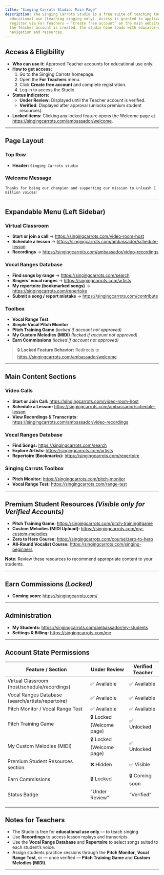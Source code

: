 ```yaml
---
title: "Singing Carrots Studio: Main Page"
description: The Singing Carrots Studio is a free suite of teaching tools for
  educational use (teaching singing only). Access is granted to applicants who
  register via For Teachers → “Create free account” on the main website. Once
  the Teacher account is created, the studio home loads with educator-specific
  navigation and resources.
---
```

## Access & Eligibility
- **Who can use it:** Approved Teacher accounts for educational use only.  
- **How to get access:**  
  1. Go to the Singing Carrots homepage.  
  2. Open the **For Teachers** menu.  
  3. Click **Create free account** and complete registration.  
  4. Log in to access the Studio.  
- **Status indicators:**  
  - **Under Review:** Displayed until the Teacher account is verified.  
  - **Verified:** Displayed after approval (unlocks premium student resources).  
- **Locked items:** Clicking any locked feature opens the Welcome page at <https://singingcarrots.com/ambassador/welcome>.

---

## Page Layout
### Top Row
- **Header:** `Singing Carrots studio`

### Welcome Message
`Thanks for being our champion and supporting our mission to unleash 1 million voices!`

---

## Expandable Menu (Left Sidebar)

### Virtual Classroom
- **Start or join a call** → <https://singingcarrots.com/video-room-host>  
- **Schedule a lesson** → <https://singingcarrots.com/ambassador/schedule-lesson>  
- **Recordings** → <https://singingcarrots.com/ambassador/video-recordings>

### Vocal Ranges Database
- **Find songs by range** → <https://singingcarrots.com/search>  
- **Singers’ vocal ranges** → <https://singingcarrots.com/artists>  
- **My repertoire (bookmarked songs)** → <https://singingcarrots.com/repertoire>  
- **Submit a song / report mistake** → <https://singingcarrots.com/contribute>

### Toolbox
- **Vocal Range Test**  
- **Simple Vocal Pitch Monitor**  
- **Pitch Training Game** *(locked if account not approved)*  
- **My Custom Melodies (MIDI)** *(locked if account not approved)*  
- **Earn Commissions** *(locked if account not approved)*  

> 🔒 **Locked Feature Behavior:** Redirects to <https://singingcarrots.com/ambassador/welcome>

---

## Main Content Sections

### Video Calls
- **Start or Join Call:** <https://singingcarrots.com/video-room-host>  
- **Schedule a Lesson:** <https://singingcarrots.com/ambassador/schedule-lesson>  
- **View Recordings & Transcripts:** <https://singingcarrots.com/ambassador/video-recordings>

### Vocal Ranges Database
- **Find Songs:** <https://singingcarrots.com/search>  
- **Explore Artists:** <https://singingcarrots.com/artists>  
- **Repertoire (Bookmarks):** <https://singingcarrots.com/repertoire>

### Singing Carrots Toolbox
- **Pitch Monitor:** <https://singingcarrots.com/pitch-monitor>  
- **Vocal Range Test:** <https://singingcarrots.com/range-test>

---

## Premium Student Resources *(Visible only for Verified Accounts)*
- **Pitch Training Game:** <https://singingcarrots.com/pitch-training#game>  
- **Custom Melodies (MIDI Upload):** <https://singingcarrots.com/my-custom-melodies>  
- **Zero to Hero Course:** <https://singingcarrots.com/course/zero-to-hero>  
- **All-Round Vocalist Course:** <https://singingcarrots.com/singing-beginners>  

**Note:** Review these resources to recommend appropriate content to your students.

---

## Earn Commissions *(Locked)*
- **Coming soon:** <https://singingcarrots.com/>

---

## Administration
- **My Students:** <https://singingcarrots.com/ambassador/my-students>  
- **Settings & Billing:** <https://singingcarrots.com/me>

---

## Account State Permissions

| Feature / Section                  | Under Review | Verified Teacher |
|-----------------------------------|---------------|------------------|
| Virtual Classroom (host/schedule/recordings) | ✅ Available | ✅ Available |
| Vocal Ranges Database (search/artists/repertoire) | ✅ Available | ✅ Available |
| Pitch Monitor / Vocal Range Test  | ✅ Available | ✅ Available |
| Pitch Training Game               | 🔒 Locked (Welcome page) | ✅ Unlocked |
| My Custom Melodies (MIDI)         | 🔒 Locked (Welcome page) | ✅ Unlocked |
| Premium Student Resources section | ❌ Hidden | ✅ Visible |
| Earn Commissions                  | 🔒 Locked | 🔒 Coming soon |
| Status Badge                      | “Under Review” | “Verified” |

---

## Notes for Teachers
- The Studio is free for **educational use only** — to teach singing.  
- Use **Recordings** to access lesson replays and transcripts.  
- Use the **Vocal Range Database** and **Repertoire** to select songs suited to each student’s voice.  
- Assign students practice sessions through the **Pitch Monitor**, **Vocal Range Test**, or — once verified — **Pitch Training Game** and **Custom Melodies (MIDI)**.

---





